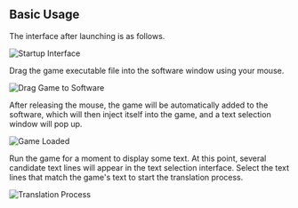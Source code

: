 ## Basic Usage

The interface after launching is as follows.

![Startup Interface](https://image.lunatranslator.org/zh/basicuse/startup2.png)

Drag the game executable file into the software window using your mouse.

![Drag Game to Software](https://image.lunatranslator.org/zh/basicuse/load.png)

After releasing the mouse, the game will be automatically added to the software, which will then inject itself into the game, and a text selection window will pop up.

![Game Loaded](https://image.lunatranslator.org/zh/basicuse/loaded.png)

Run the game for a moment to display some text. At this point, several candidate text lines will appear in the text selection interface. Select the text lines that match the game's text to start the translation process.

![Translation Process](https://image.lunatranslator.org/zh/basicuse/trans.png)
